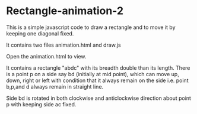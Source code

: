 # Rectangle-animation-2
This is a simple javascript code to draw a rectangle and to move it by keeping one diagonal fixed.

It contains two files animation.html and draw.js

Open the animation.html to view.

It contains a rectangle "abdc" with its breadth double than its length. There is a point p on a side say bd (initially  at mid point), which can move up, down, right or left with condition that it always remain on the side i.e. point b,p,and d always remain in straight line. 

Side bd is rotated in both clockwise and anticlockwise direction about point p with keeping side ac fixed.

